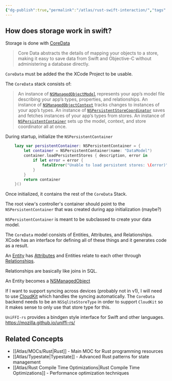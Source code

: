 ```yaml
---
{"dg-publish":true,"permalink":"/atlas/rust-swift-interaction/","tags":["rust","swift"],"updated":"2025-10-07T14:28:12.323-07:00"}
---
```



## How does storage work in swift?

Storage is done with [CoreData](https://developer.apple.com/documentation/coredata/)

> Core Data abstracts the details of mapping your objects to a store, making it easy to save data from Swift and Objective-C without administering a database directly.

`CoreData` must be added the the XCode Project to be usable.

The `CoreData` stack consists of:
> An instance of [`NSManagedObjectModel`](https://developer.apple.com/documentation/coredata/nsmanagedobjectmodel) represents your app’s model file describing your app’s types, properties, and relationships.
> An instance of [`NSManagedObjectContext`](https://developer.apple.com/documentation/coredata/nsmanagedobjectcontext) tracks changes to instances of your app’s types.
> An instance of [`NSPersistentStoreCoordinator`](https://developer.apple.com/documentation/coredata/nspersistentstorecoordinator) saves and fetches instances of your app’s types from stores.
> An instance of [`NSPersistentContainer`](https://developer.apple.com/documentation/coredata/nspersistentcontainer) sets up the model, context, and store coordinator all at once.

During startup, initialize the `NSPersistentContainer`

```swift
    lazy var persistentContainer: NSPersistentContainer = {
        let container = NSPersistentContainer(name: "DataModel")
        container.loadPersistentStores { description, error in
            if let error = error {
                fatalError("Unable to load persistent stores: \(error)")
            }
        }
        return container
    }()
```

Once initialized, it contains the rest of the `CoreData` Stack.

The root view's controller's container should point to the `NSPersistentContainer` that was created during app initialization (maybe?)

`NSPersistentContainer` is meant to be subclassed to create your data model.

The `CoreData` model consists of Entities, Attributes, and Relationships. XCode has an interface for defining all of these things and it generates code as a result.

An [Entity](https://developer.apple.com/documentation/coredata/modeling_data/configuring_entities) has [Attributes](https://developer.apple.com/documentation/coredata/modeling_data/configuring_attributes) and Entities relate to each other through [Relationships](https://developer.apple.com/documentation/coredata/modeling_data/configuring_relationships).

Relationships are basically like joins in SQL.

An Entity becomes a [NSManagedObject](https://developer.apple.com/documentation/coredata/nsmanagedobject)

If I want to support syncing across devices (probably not in v1), I will need to use [CloudKit](https://developer.apple.com/documentation/coredata/mirroring_a_core_data_store_with_cloudkit) which handles the syncing automatically. The `CoreData` backend needs to be an `NSSqliteStoreType` in order to support `CloudKit` so it makes sense to only use that store type for this.

`UniFFI-rs` provides a bindgen style interface for Swift and other languages. https://mozilla.github.io/uniffi-rs/

## Related Concepts
- [[Atlas/MOCs/Rust\|Rust]] - Main MOC for Rust programming resources
- [[Atlas/Typestate\|Typestate]] - Advanced Rust patterns for state management
- [[Atlas/Rust Compile Time Optimizations\|Rust Compile Time Optimizations]] - Performance optimization techniques
